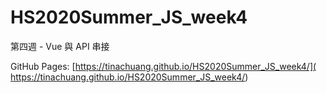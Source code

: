 # HS2020Summer_JS_week4
第四週 - Vue 與 API 串接

GitHub Pages: [https://tinachuang.github.io/HS2020Summer_JS_week4/]( https://tinachuang.github.io/HS2020Summer_JS_week4/)